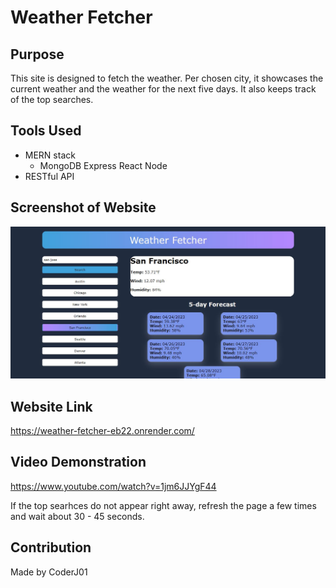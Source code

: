 # Weather Fetcher

## Purpose
This site is designed to fetch the weather. Per chosen city, it showcases the current weather and the weather for the next five days. It also keeps track of the top searches.

## Tools Used
* MERN stack
    * MongoDB Express React Node
* RESTful API

## Screenshot of Website
![Alt text](./assets/images/image-screenshot.JPG?raw=true 'Weather Fetcher')

## Website Link
https://weather-fetcher-eb22.onrender.com/

## Video Demonstration
https://www.youtube.com/watch?v=1jm6JJYgF44

If the top searhces do not appear right away, refresh the page a few times and wait about 30 - 45 seconds.

## Contribution
Made by CoderJ01
